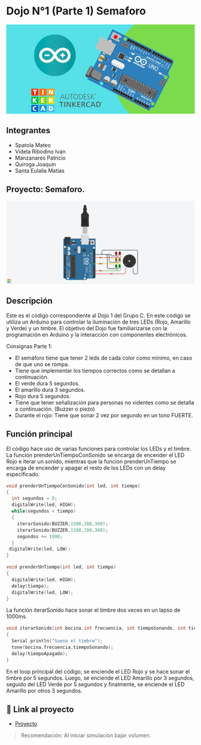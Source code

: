 # Dojo N°1 (Parte 1) Semaforo
![Tinkercad](./img/ArduinoTinkercad.jpg)


## Integrantes 
- Spatola Mateo
- Videla Ribodino Ivan
- Manzanares Patricio
- Quiroga Joaquin
- Santa Eulalia Matias


## Proyecto: Semaforo.
![Tinkercad](./img/semaforo1.png)


## Descripción
Este es el código correspondiente al Dojo 1 del Grupo C. En este código se utiliza un Arduino para controlar la iluminación de tres LEDs (Rojo, Amarillo y Verde) y un timbre. El objetivo del Dojo fue familiarizarse con la programación en Arduino y la interacción con componentes electrónicos.

Consignas Parte 1:
- El semáforo tiene que tener 2 leds de cada color como mínimo, en caso de que uno se  rompa. 
- Tiene que implementar los tiempos correctos como se detallan a continuación. 
- El verde dura 5 segundos. 
- El amarillo dura 3 segundos. 
- Rojo dura 5 segundos. 
- Tiene que tener señalización para personas no videntes como se detalla a  continuación. (Buzzer o piezo)
- Durante el rojo: Tiene que sonar 2 vez por segundo en un tono FUERTE. 


## Función principal
El código hace uso de varias funciones para controlar los LEDs y el timbre. La función prenderUnTiempoConSonido se encarga de encender el LED Rojo e iterar un sonido, mientras que la funcion prenderUnTiempo se encarga de encender y apagar el resto de los LEDs con un delay especificado.

~~~ C (lenguaje en el que esta escrito)
void prenderUnTiempoConSonido(int led, int tiempo)
{
  int segundos = 0;
  digitalWrite(led, HIGH);
  while(segundos < tiempo)
  {
    iterarSonido(BUZZER,1500,200,300);
    iterarSonido(BUZZER,1500,200,300);
    segundos += 1000;
  }
 digitalWrite(led, LOW);
}
~~~

~~~ C (lenguaje en el que esta escrito)
void prenderUnTiempo(int led, int tiempo)
{
  digitalWrite(led, HIGH);
  delay(tiempo);
  digitalWrite(led, LOW);
}
~~~

La función iterarSonido hace sonar el timbre dos veces en un lapso de 1000ms.

~~~ C (lenguaje en el que esta escrito)
void iterarSonido(int bocina,int frecuencia, int tiempoSonando, int tiempoApagado)
{
  Serial.println("Suena el timbre");
  tone(bocina,frecuencia,tiempoSonando);
  delay(tiempoApagado);
}
~~~

En el loop principal del código, se enciende el LED Rojo y se hace sonar el timbre por 5 segundos. Luego, se enciende el LED Amarillo por 3 segundos, seguido del LED Verde por 5 segundos y finalmente, se enciende el LED Amarillo por otros 3 segundos.


## :robot: Link al proyecto
- [Proyecto](https://www.tinkercad.com/things/fTPPUWMKD0W)

> Recomendación: Al iniciar simulación bajar volumen.
